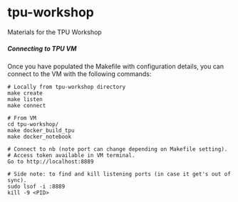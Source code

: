 # tpu-workshop
Materials for the TPU Workshop

##### Connecting to TPU VM

Once you have populated the Makefile with configuration details, you can connect to the VM with the following commands:

```
# Locally from tpu-workshop directory
make create
make listen
make connect

# From VM
cd tpu-workshop/
make docker_build_tpu
make docker_notebook

# Connect to nb (note port can change depending on Makefile setting).
# Access token available in VM terminal.
Go to http://localhost:8889

# Side note: to find and kill listening ports (in case it get's out of sync).
sudo lsof -i :8889
kill -9 <PID>
```